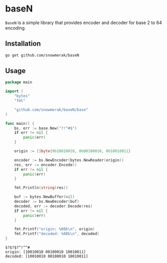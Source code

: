 # baseN

`BaseN` is a simple library that provides encoder and decoder for base 2 to 64 encoding.

## Installation

```bash
go get github.com/snowmerak/baseN
```

## Usage

```go
package main

import (
	"bytes"
	"fmt"

	"github.com/snowmerak/baseN/base"
)

func main() {
	bs, err := base.New("?!^#$")
	if err != nil {
		panic(err)
	}

	origin := []byte{0b10010010, 0b00100010, 0b10010011}

	encoder := bs.NewEncoder(bytes.NewReader(origin))
	res, err := encoder.Encode()
	if err != nil {
		panic(err)
	}

	fmt.Println(string(res))

	buf := bytes.NewBuffer(nil)
	decoder := bs.NewDecoder(buf)
	decoded, err := decoder.Decode(res)
	if err != nil {
		panic(err)
	}

	fmt.Printf("origin: %08b\n", origin)
	fmt.Printf("decoded: %08b\n", decoded)
}
```

```shell
$?$?$?^!^^#
origin: [10010010 00100010 10010011]
decoded: [10010010 00100010 10010011]
```